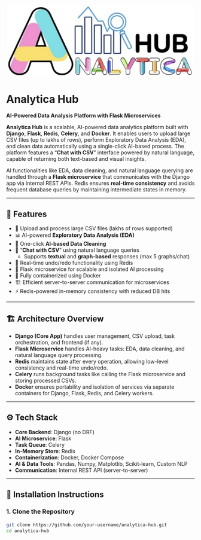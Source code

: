 <p align="center">
  <img style="width:500px; " src="static/images/Analytica_Hub.jpeg" alt="Analytica Hub Logo" width="200"/>
</p>

# Analytica Hub

**AI-Powered Data Analysis Platform with Flask Microservices**

**Analytica Hub** is a scalable, AI-powered data analytics platform built with **Django**, **Flask**, **Redis**, **Celery**, and **Docker**. It enables users to upload large CSV files (up to lakhs of rows), perform Exploratory Data Analysis (EDA), and clean data automatically using a single-click AI-based process. The platform features a “**Chat with CSV**” interface powered by natural language, capable of returning both text-based and visual insights.

AI functionalities like EDA, data cleaning, and natural language querying are handled through a **Flask microservice** that communicates with the Django app via internal REST APIs. Redis ensures **real-time consistency** and avoids frequent database queries by maintaining intermediate states in memory.

---

## 🚀 Features

- 📂 Upload and process large CSV files (lakhs of rows supported)
- 📊 AI-powered **Exploratory Data Analysis (EDA)**
- 🧹 One-click **AI-based Data Cleaning**
- 💬 “**Chat with CSV**” using natural language queries
  - Supports **textual** and **graph-based** responses (max 5 graphs/chat)
- 🔄 Real-time undo/redo functionality using Redis
- 🧠 Flask microservice for scalable and isolated AI processing
- 🐳 Fully containerized using Docker
- 🏗️ Efficient server-to-server communication for microservices
- ⚡ Redis-powered in-memory consistency with reduced DB hits

---

## 🏗️ Architecture Overview

- **Django (Core App)** handles user management, CSV upload, task orchestration, and frontend (if any).
- **Flask Microservice** handles AI-heavy tasks: EDA, data cleaning, and natural language query processing.
- **Redis** maintains state after every operation, allowing low-level consistency and real-time undo/redo.
- **Celery** runs background tasks like calling the Flask microservice and storing processed CSVs.
- **Docker** ensures portability and isolation of services via separate containers for Django, Flask, Redis, and Celery workers.

---

## ⚙️ Tech Stack

- **Core Backend**: Django (no DRF)
- **AI Microservice**: Flask
- **Task Queue**: Celery
- **In-Memory Store**: Redis
- **Containerization**: Docker, Docker Compose
- **AI & Data Tools**: Pandas, Numpy, Matplotlib, Scikit-learn, Custom NLP
- **Communication**: Internal REST API (server-to-server)

---

## 🐳 Installation Instructions

### 1. Clone the Repository

```bash
git clone https://github.com/your-username/analytica-hub.git
cd analytica-hub
